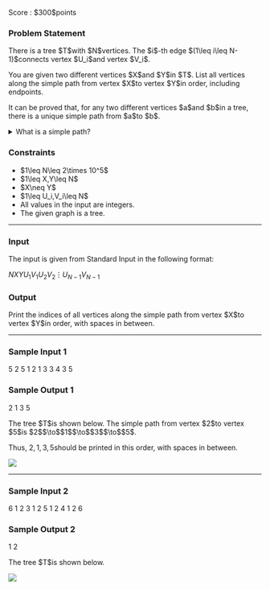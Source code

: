 
<div>

<span>

<span>

<p>
Score : $300$points
</p>

<div>

<section>

### **Problem Statement**

<p>
There is a tree $T$with $N$vertices. The $i$-th edge $(1\leq i\leq N-1)$connects vertex $U_i$and vertex $V_i$.
</p>

<p>
You are given two different vertices $X$and $Y$in $T$.
List all vertices along the simple path from vertex $X$to vertex $Y$in order, including endpoints.
</p>

<p>
It can be proved that, for any two different vertices $a$and $b$in a tree, there is a unique simple path from $a$to $b$.
</p>

<details>

<summary>
What is a simple path?
</summary>
For vertices $X$and $Y$in a graph $G$, a 
<strong>
path
</strong>
from vertex $X$to vertex $Y$is a sequence of vertices $v_1,v_2, \ldots, v_k$such that $v_1=X$, $v_k=Y$, and $v_i$and $v_{i+1}$are connected by an edge for each $1\leq i\leq k-1$.  
Additionally, if all of $v_1,v_2, \ldots, v_k$are distinct, the path is said to be a 
<strong>
simple path
</strong>
from vertex $X$to vertex $Y$.

</details>

</section>

</div>

<div>

<section>

### **Constraints**

<ul>

<li>
$1\leq N\leq 2\times 10^5$
</li>

<li>
$1\leq X,Y\leq N$
</li>

<li>
$X\neq Y$
</li>

<li>
$1\leq U_i,V_i\leq N$
</li>

<li>
All values in the input are integers.
</li>

<li>
The given graph is a tree.
</li>

</ul>

</section>

</div>

---

<div>

<div>

<section>

### **Input**

<p>
The input is given from Standard Input in the following format:
</p>

<div>

$N$$X$$Y$$U_1$$V_1$$U_2$$V_2$$\vdots$$U_{N-1}$$V_{N-1}$
</div>

</section>

</div>

<div>

<section>

### **Output**

<p>
Print the indices of all vertices along the simple path from vertex $X$to vertex $Y$in order, with spaces in between.
</p>

</section>

</div>

</div>

---

<div>

<section>

### **Sample Input 1**

<div>

5 2 5
1 2
1 3
3 4
3 5

</div>

</section>

</div>

<div>

<section>

### **Sample Output 1**

<div>

2 1 3 5

</div>

<p>
The tree $T$is shown below. The simple path from vertex $2$to vertex $5$is $2$$\to$$1$$\to$$3$$\to$$5$.

Thus, $2,1,3,5$should be printed in this order, with spaces in between.
</p>

<p>

<img src="https://img.atcoder.jp/abc270/4f4278d90219acdbf32e838353b7a55a.png">

</img>

</p>

</section>

</div>

---

<div>

<section>

### **Sample Input 2**

<div>

6 1 2
3 1
2 5
1 2
4 1
2 6

</div>

</section>

</div>

<div>

<section>

### **Sample Output 2**

<div>

1 2

</div>

<p>
The tree $T$is shown below.
</p>

<p>

<img src="https://img.atcoder.jp/abc270/3766cc7963f74e28fa0de6ff660b1998.png">

</img>

</p>

</section>

</div>

</span>

</span>

</div>
